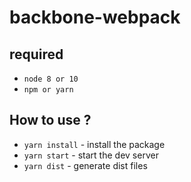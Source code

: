 # backbone-webpack

## required

* `node 8 or 10`
* `npm or yarn`

## How to use ?

* `yarn install` - install the package
* `yarn start` - start the dev server
* `yarn dist` - generate dist files